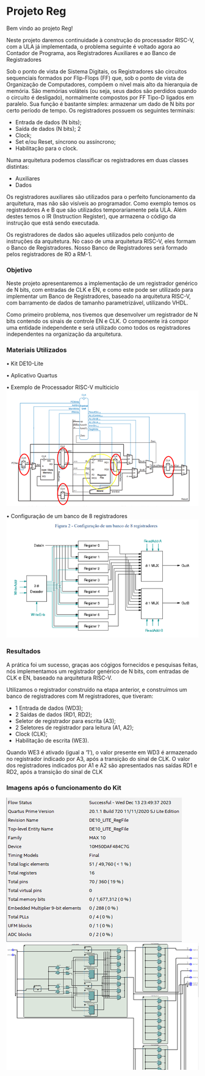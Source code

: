 # Projeto Reg

Bem vindo ao projeto Reg!

Neste projeto daremos continuidade à construção do processador RISC-V, com a ULA já implementada, o
problema seguinte é voltado agora ao Contador de Programa, aos Registradores Auxiliares e ao Banco de
Registradores

Sob o ponto de vista de Sistema Digitais, os Registradores são circuitos sequenciais formados por
Flip-Flops (FF) que, sob o ponto de vista de Organização de Computadores, compõem o nível mais alto
da hierarquia de memória. São memórias voláteis (ou seja, seus dados são perdidos quando o circuito é
desligado), normalmente compostos por FF Tipo-D ligados em paralelo. Sua função é bastante simples:
armazenar um dado de N bits por certo período de tempo. Os registradores possuem os seguintes
terminais:
- Entrada de dados (N bits);
- Saída de dados (N bits);
2
- Clock;
- Set e/ou Reset, síncrono ou assíncrono;
- Habilitação para o clock.

Numa arquitetura podemos classificar os registradores em duas classes distintas: 
- Auxiliares
- Dados

Os registradores
auxiliares são utilizados para o perfeito funcionamento da arquitetura, mas não são visíveis ao
programador. Como exemplo temos os registradores A e B que são utilizados temporariamente pela ULA.
Além destes temos o IR (Instruction Register), que armazena o código da instrução que está sendo
executada. 

Os registradores de dados são aqueles utilizados pelo conjunto de instruções da arquitetura.
No caso de uma arquitetura RISC-V, eles formam o Banco de Registradores. Nosso Banco de
Registradores será formado pelos registradores de R0 a RM-1.

### Objetivo

Neste projeto apresentaremos a implementação de um registrador genérico de N bits, com entradas de CLK e EN, e
como este pode ser utilizado para implementar um Banco de Registradores, baseado na
arquitetura RISC-V, com barramento de dados de tamanho parametrizável, utilizando VHDL.

Como primeiro problema, nos tivemos que desenvolver um registrador de N bits contendo os sinais
de controle EN e CLK. O componente irá compor uma entidade independente e será
utilizado como todos os registradores independentes na organização da arquitetura. 

### Materiais Utilizados

• Kit DE10-Lite

• Aplicativo Quartus 

• Exemplo de Processador RISC-V multiciclo![](./Imagens/Exemplos.png)

• Configuração de um banco de 8 registradores![](./Imagens/Exemplos2.png)

### Resultados

A prática foi um sucesso, graças aos cógigos fornecidos e pesquisas feitas, nós implementamos um registrador genérico de N bits, com entradas de CLK e EN, baseado na
arquitetura RISC-V.

Utilizamos o registrador construído na etapa anterior, e construímos um banco de
registradores com M registradores, que tiveram:
- 1 Entrada de dados (WD3);
- 2 Saídas de dados (RD1, RD2);
- Seletor de registrador para escrita (A3);
- 2 Seletores de registrador para leitura (A1, A2);
- Clock (CLK);
- Habilitação de escrita (WE3).

Quando WE3 é
ativado (igual a ‘1’), o valor presente em WD3 é armazenado no registrador indicado por A3, após a
transição do sinal de CLK. O valor dos registradores indicados por A1 e A2 são apresentados nas saídas
RD1 e RD2, após a transição do sinal de CLK

### Imagens após o funcionamento do Kit

![Exemplo](./Imagens/LogRegFile.png)
![Exemplo](./Imagens/RTLRegFile.png)

